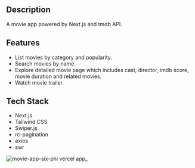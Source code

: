 ## Description

A movie app powered by Next.js and tmdb API.

## Features

- List movies by category and popularity.
- Search movies by name.
- Explore detailed movie page which includes cast, director, imdb score, movie duration and related movies.
- Watch movie trailer.

## Tech Stack

- Next.js
- Tailwind CSS
- Swiper.js
- rc-pagination
- axios
- swr

![movie-app-six-phi vercel app_](https://user-images.githubusercontent.com/110464301/218731216-e7cfffa4-4568-40a3-a858-2d7dbca88130.png)


